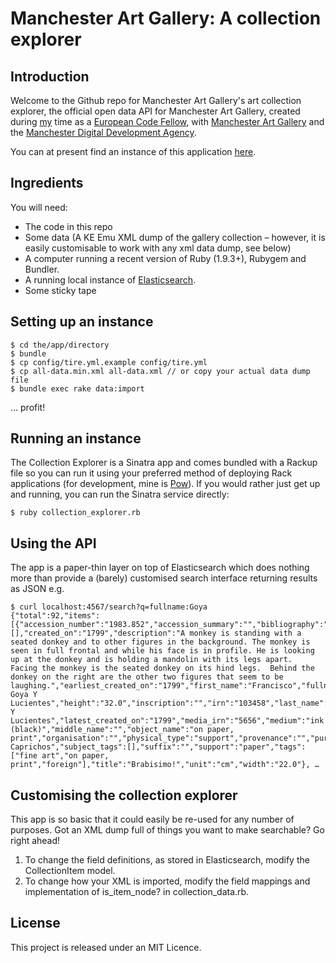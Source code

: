 # Manchester Art Gallery: A collection explorer

## Introduction

Welcome to the Github repo for Manchester Art Gallery's art collection explorer, the official open data API for Manchester Art Gallery, created during [my](http://github.com/asacalow) time as a [European Code Fellow](http://codeforeurope.net), with [Manchester Art Gallery](http://manchestergalleries.org) and the [Manchester Digital Development Agency](http://manchesterdda.com).

You can at present find an instance of this application [here](http://ce.asacalow.me).

## Ingredients

You will need:

  * The code in this repo
  * Some data (A KE Emu XML dump of the gallery collection – however, it is easily customisable to work with any xml data dump, see below)
  * A computer running a recent version of Ruby (1.9.3+), Rubygem and Bundler.
  * A running local instance of [Elasticsearch](http://elasticsearch.org).
  * Some sticky tape

## Setting up an instance

    $ cd the/app/directory
    $ bundle
    $ cp config/tire.yml.example config/tire.yml
    $ cp all-data.min.xml all-data.xml // or copy your actual data dump file
    $ bundle exec rake data:import

… profit!

## Running an instance

The Collection Explorer is a Sinatra app and comes bundled with a Rackup file so you can run it using your preferred method of deploying Rack applications (for development, mine is [Pow](http://pow.cx)). If you would rather just get up and running, you can run the Sinatra service directly:

    $ ruby collection_explorer.rb

## Using the API

The app is a paper-thin layer on top of Elasticsearch which does nothing more than provide a (barely) customised search interface returning results as JSON e.g.

    $ curl localhost:4567/search?q=fullname:Goya
    {"total":92,"items":[{"accession_number":"1983.852","accession_summary":"","bibliography":"","collection_title":"","content_tags":[],"created_on":"1799","description":"A monkey is standing with a seated donkey and to other figures in the background. The monkey is seen in full frontal and while his face is in profile. He is looking up at the donkey and is holding a mandolin with its legs apart.  Facing the monkey is the seated donkey on its hind legs.  Behind the donkey on the right are the other two figures that seem to be laughing.","earliest_created_on":"1799","first_name":"Francisco","fullname":"Francisco Goya Y Lucientes","height":"32.0","inscription":"","irn":"103458","last_name":"Goya Y Lucientes","latest_created_on":"1799","media_irn":"5656","medium":"ink (black)","middle_name":"","object_name":"on paper, print","organisation":"","physical_type":"support","provenance":"","purchased":"","role":"Printmaker","series_title":"Los Caprichos","subject_tags":[],"suffix":"","support":"paper","tags":["fine art","on paper, print","foreign"],"title":"Brabisimo!","unit":"cm","width":"22.0"}, …

## Customising the collection explorer

This app is so basic that it could easily be re-used for any number of purposes. Got an XML dump full of things you want to make searchable? Go right ahead!

1. To change the field definitions, as stored in Elasticsearch, modify the CollectionItem model.
2. To change how your XML is imported, modify the field mappings and implementation of is_item_node? in collection_data.rb.

## License

This project is released under an MIT Licence.
